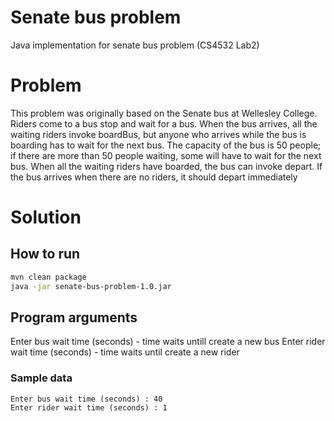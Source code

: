 # Senate bus problem
Java implementation for senate bus problem (CS4532 Lab2)

# Problem
This problem was originally based on the Senate bus at Wellesley College. Riders come to a bus
stop and wait for a bus. When the bus arrives, all the waiting riders invoke boardBus, but anyone who
arrives while the bus is boarding has to wait for the next bus. The capacity of the bus is 50 people; if there
are more than 50 people waiting, some will have to wait for the next bus. When all the waiting riders have
boarded, the bus can invoke depart. If the bus arrives when there are no riders, it should depart
immediately

# Solution

## How to run
```bash
mvn clean package
java -jar senate-bus-problem-1.0.jar
```

## Program arguments
Enter bus wait time (seconds) 	- time waits untill create a new bus
Enter rider wait time (seconds) - time waits until create a new rider

### Sample data
```
Enter bus wait time (seconds) : 40
Enter rider wait time (seconds) : 1
```